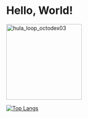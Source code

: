 # Hello, World! 

<img src="https://user-images.githubusercontent.com/44726497/195989499-eb1475c7-ed57-40e9-87ac-fe4fd2473dc5.gif" alt="hula_loop_octodex03" width="200"/>


[![Top Langs](https://github-readme-stats.vercel.app/api/top-langs/?username=FurfurV&layout=compact&theme=vue-dark)](https://github.com/FurfurV/github-readme-stats)


<!--
**FurfurV/FurfurV** is a ✨ _special_ ✨ repository because its `README.md` (this file) appears on your GitHub profile.

Here are some ideas to get you started:

- 🔭 I’m currently working on ...
- 🌱 I’m currently learning ...
- 👯 I’m looking to collaborate on ...
- 🤔 I’m looking for help with ...
- 💬 Ask me about ...
- 📫 How to reach me: ...
- 😄 Pronouns: ...
- ⚡ Fun fact: ...
-->
